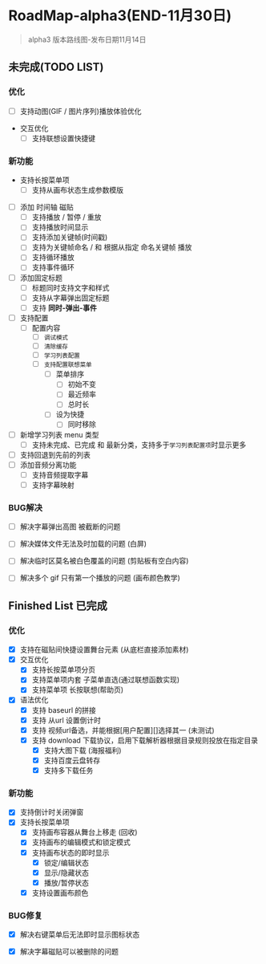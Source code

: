 

# RoadMap-alpha3(END-11月30日)

> alpha3 版本路线图-发布日期11月14日

## 未完成(TODO LIST)

### 优化

- [ ] 支持动图(GIF / 图片序列)播放体验优化
- 交互优化
    - [ ] 支持联想设置快捷键

### 新功能

<!-- 这是我的注释 -->

- 支持长按菜单项
  - [ ] 支持从画布状态生成参数模版

- [ ] 添加 时间轴 磁贴
  - [ ] 支持播放 / 暂停 / 重放
  - [ ] 支持播放时间显示
  - [ ] 支持添加关键帧(时间戳)
  - [ ] 支持为关键帧命名 / 和 根据从指定 命名关键帧 播放
  - [ ] 支持循环播放
  - [ ] 支持事件循环
- [ ] 添加固定标题
  - [ ] 标题同时支持文字和样式
  - [ ] 支持从字幕弹出固定标题
  - [ ] 支持 **同时-弹出-事件**
- [ ] 支持配置
  - [ ] 配置内容
    - [ ] `调试模式` 
    - [ ] `清除缓存` 
    - [ ] `学习列表配置`
    - [ ] `支持配置联想菜单`
      - [ ] 菜单排序
        - [ ] 初始不变
        - [ ] 最近频率
        - [ ] 总时长
      - [ ] 设为快捷
        - [ ] 同时移除
- [ ] 新增学习列表 menu 类型
  - [ ] 支持未完成、已完成 和 最新分类，支持多于`学习列表配置项`时显示更多
- [ ] 支持回退到先前的列表
- [ ] 添加音频分离功能
  - [ ] 支持音频提取字幕
  - [ ] 支持字幕映射

### BUG解决

- [ ] 解决字幕弹出高图 被截断的问题

- [ ] 解决媒体文件无法及时加载的问题 (白屏)

- [ ] 解决临时区莫名被白色覆盖的问题 (剪贴板有空白内容)

- [ ] 解决多个 gif 只有第一个播放的问题 (画布颜色教学)



## Finished List 已完成

### 优化

- [x] 支持在磁贴间快捷设置舞台元素 (从底栏直接添加素材)
- [x] 交互优化
  - [x] 支持长按菜单项分页
  - [x] 支持菜单项内套 子菜单直选(通过联想函数实现)
  - [x] 支持菜单项 长按联想(帮助页)
- [x] 语法优化
  - [x] 支持 baseurl 的拼接
  - [x] 支持 从url 设置倒计时
  - [x] 支持 视频url备选，并能根据[用户配置][]选择其一 (未测试)
  - [x] 支持 download 下载协议，启用下载解析器根据目录规则投放在指定目录
    - [x] 支持大图下载 (海报福利)
    - [x] 支持百度云盘转存
    - [x] 支持多下载任务

### 新功能

- [x] 支持倒计时关闭弹窗
- [x] 支持长按菜单项
  - [x] 支持画布容器从舞台上移走 (回收)
  - [x] 支持画布的编辑模式和锁定模式
  - [x] 支持画布状态的即时显示
    - [x] 锁定/编辑状态
    - [x] 显示/隐藏状态
    - [x] 播放/暂停状态
  - [x] 支持设置画布颜色

### BUG修复

- [x] 解决右键菜单后无法即时显示图标状态

- [x] 解决字幕磁贴可以被删除的问题
